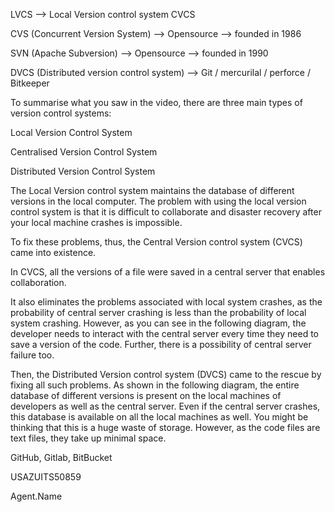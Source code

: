 LVCS --> Local Version control system
CVCS

CVS (Concurrent Version System) --> Opensource --> founded in 1986

SVN (Apache Subversion) --> Opensource --> founded in 1990


DVCS (Distributed version control system) --> Git / mercurilal / perforce / Bitkeeper




To summarise what you saw in the video, there are three main types of version control systems:

Local Version Control System

Centralised Version Control System

Distributed Version Control System

The Local Version control system maintains the database of different versions in the local computer. The problem with using the local version control system is that it is difficult to collaborate and disaster recovery after your local machine crashes is impossible.


To fix these problems, thus, the Central Version control system (CVCS) came into existence.

In CVCS, all the versions of a file were saved in a central server that enables collaboration.

It also eliminates the problems associated with local system crashes, as the probability of central server crashing is less than the probability of local system crashing. 
However, as you can see in the following diagram, the developer needs to interact with the central server every time they need to save a version of the code. Further, there is a possibility of central server failure too.


Then, the Distributed Version control system (DVCS) came to the rescue by fixing all such problems. As shown in the following diagram, the entire database of different versions is present on the local machines of developers as well as the central server. Even if the central server crashes, this database is available on all the local machines as well. You might be thinking that this is a huge waste of storage. However, as the code files are text files, they take up minimal space.



GitHub, Gitlab, BitBucket

USAZUITS50859

Agent.Name